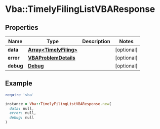 # Vba::TimelyFilingListVBAResponse

## Properties

| Name | Type | Description | Notes |
| ---- | ---- | ----------- | ----- |
| **data** | [**Array&lt;TimelyFiling&gt;**](TimelyFiling.md) |  | [optional] |
| **error** | [**VBAProblemDetails**](VBAProblemDetails.md) |  | [optional] |
| **debug** | [**Debug**](Debug.md) |  | [optional] |

## Example

```ruby
require 'vba'

instance = Vba::TimelyFilingListVBAResponse.new(
  data: null,
  error: null,
  debug: null
)
```

